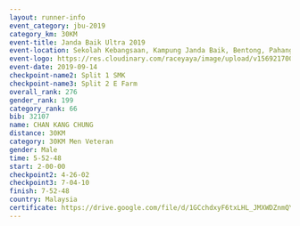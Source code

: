 ```yaml
---
layout: runner-info 
event_category: jbu-2019 
category_km: 30KM 
event-title: Janda Baik Ultra 2019
event-location: Sekolah Kebangsaan, Kampung Janda Baik, Bentong, Pahang, Malaysia 
event-logo: https://res.cloudinary.com/raceyaya/image/upload/v1569217009/logo/janda-baik_vch1pc.jpg 
event-date: 2019-09-14 
checkpoint-name2: Split 1 SMK 
checkpoint-name3: Split 2 E Farm 
overall_rank: 276
gender_rank: 199
category_rank: 66
bib: 32107
name: CHAN KANG CHUNG
distance: 30KM
category: 30KM Men Veteran
gender: Male
time: 5-52-48
start: 2-00-00
checkpoint2: 4-26-02
checkpoint3: 7-04-10
finish: 7-52-48
country: Malaysia
certificate: https://drive.google.com/file/d/1GCchdxyF6txLHL_JMXWDZnmQYd713ylV/view?usp=sharing
---
```

